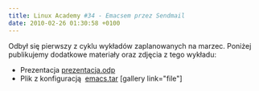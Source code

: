 ```yaml
---
title: Linux Academy #34 - Emacsem przez Sendmail
date: 2010-02-26 01:30:58 +0100
---
```

Odbył się pierwszy z cyklu wykładów zaplanowanych na marzec. Poniżej publikujemy dodatkowe materiały oraz zdjęcia z tego wykładu:

- Prezentacja [prezentacja.odp](http://tramwaj.asi.pwr.wroc.pl/~bix/tmp/prezentacja.odp)
- Plik z konfiguracją&nbsp; [emacs.tar](http://www.asi.pwr.wroc.pl/wp-content/uploads/2010/02/emacs.tar.gz)
[gallery link="file"]
